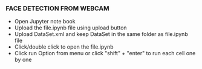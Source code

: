 ### FACE DETECTION FROM WEBCAM
- Open Jupyter note book
- Upload the file.ipynb file using upload button
- Upload DataSet.xml and keep DataSet in the same folder as file.ipynb file
- Click/double click to open the file.ipynb
- Click run Option from menu or click "shift" + "enter" to run each cell one by one
